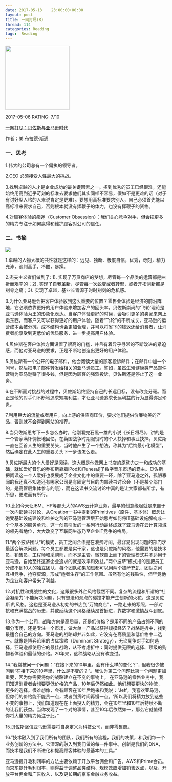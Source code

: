 ```yaml
---
date: 2017-05-13    23:00:00+00:00
layout: post
title: 一网打尽(R)
thread: 114
categories: Reading
tags:  Reading
---
```


<img src="https://img3.doubanio.com/lpic/s27132055.jpg" width="200" />

2017-05-06 RATING:  7/10

[一网打尽：贝佐斯与亚马逊时代][1]

作者：美 [布拉德·斯通 ][2]

### 一、思考
1.伟大的公司总有一个偏执的领导者。

2.CEO 必须接受人性最大的挑战。

3.找到卓越的人才是企业成功的最关键因素之一。招到优秀的员工已经很难，还能始终用高到近乎苛刻的标准去要求他们其实同样不容易，假如不是更难的话（对于有讨好型人格的人来说肯定是更难）。要想用高标准要求别人，自己必须首先能以高标准来要求自己，否则根本就没有挥鞭子的体力，也没有挥鞭子的资格。

4.对顾客体验的痴迷（Customer Obsession）：我们关心竞争对手，但会把更多的精力专注于如何赢得和维护顾客对公司的信任。

### 二、书摘

![][image-1]

1.卓越的人物大概的共性就是这样的：远见、独断、极度自信，优秀，苛刻，精力充沛，谈判高手，冷酷，暴躁。

2.杰夫主义者们做到了:
1). 实现了万货商店的梦想，尽管每一个品类的运营都是曲折而艰辛的；2). 实现了自我革新，尽管每一次蜕变或者转型，或者开拓创新都是刻骨之痛；3). 实现了卓越，基业长青源于时时刻刻的危机感。

3.为什么亚马逊会把客户体验放到这么重要的位置？零售业体验是经济的前沿阵地，它必须依靠更好的用户体验来增加客户的回头率。贝佐斯崇尚的‘飞轮’理论是亚马逊体验为王的形象化表达。当客户体验更好的时候，会吸引更多的卖家来网上卖东西，而客户又可以获得更好的用户体验。随着“飞轮”的不断成长，亚马逊的运营成本会被分摊，成本结构也会更加合理，并可以将省下的钱返还给消费者，让消费者能享受到更低价的优质服务，进一步提高用户体验。

4.贝佐斯在客户体验方面设置了很高的门槛，并且有着异乎寻常的不断改进的紧迫感，而他对亚马逊的要求，正是不断地创造出更好的用户体验。

5.贝佐斯有一个公开的电子邮件，他会阅读大量的顾客投诉邮件；在邮件中加一个问号，然后把电子邮件转发给相关的亚马逊员工。譬如，虽然生殖健康类产品邮件营销为亚马逊赚了很多钱，但是因为顾客的强烈投诉，贝佐斯还是停止了这一业务。

6.在不断面对挑战的过程中，贝佐斯始终坚持自己的长远目标，没有改变分毫。而正是他的对手们不断地追求短期利益，才让亚马逊追求长远利益的行为显得弥足珍贵。

7.利用巨大的流量或者用户，向上游的供应商压价，要求他们提供价廉物美的产品，否则就不会得到网站的推荐。

8.当贝佐斯思考下一步怎么办时，他刚看完石黑一雄的小说《长日将尽》，讲的是一个管家满怀惆怅地回忆，在英国战争时期服役时的个人抉择和事业抉择。贝佐斯一直在回首人生的重要关头，当时他产生了一个想法，称其为“后悔最小化模型”，然后确定在此人生的重要关头下一步该怎么走。

9.贝佐斯最大的个人爱好是阅读，这大概是他做网上书店的原动力之一和成功的基础，就如爱好音乐的乔布斯靠着iPod和iTunes成了数字音乐市场的霸主。贝佐斯把阅读这一个人爱好也发展成了企业文化中的重要一环，除了亚马逊之外，孤陋寡闻的我还真不知道还有哪家公司是有固定节目的内部读书讨论会（不是某个部门的，是高管层集体参与的哦），而在这读书交流讨论中真的是让大家都有所学，有所思，更进而有所行。

10.比如今天让IBM、HP等都头大的AWS云计算业务，最早的创意缘起就是来自于一次内部读书讨论，从Creation一书中提到的Primitives（原件、基本体）概念让饱受基础设施建设和维护之苦的亚马逊管理层开始思考如何将IT基础设施解构成一个个基本的服务单元，这一创意引发的一系列行动最终成就了亚马逊在云计算领域的领先者地位，大大改变了互联网生态乃至企业IT竞争的格局。

11.”两个披萨团队“的模式，员工之间合作是在浪费时间，最容易出现问题的部门才最适合解决问题。每个员工都要是实干家，这也是贝佐斯的风格，他需要的是技术 员，销售员，工程师和采购师，而不是主管。微软自上而下的管理模式并不适用于亚马逊，自始至终这家企业追求的就是效率和效益。”两个披萨“模式指的是把员工分成不到10人的独立团队，每个团队如果加班都可以用两个披萨充饥，团队之间互相竞争，抢夺资源，形成”适者生存“的工作氛围。虽然有他的残酷性，但毕竟他为企业和客户带来了利益。

12.对抗性和挑战性的文化，这跟很多外企风格截然不同。复杂的流程和所谓的“社会凝聚力”不能解决问题，只有想法和观点的碰撞才能产生创新的火花，这是贝佐斯 的风格，这也是亚马逊从初始的书店到“万物商店”，一路走来的写照，一部对抗和充满挑战的历史，并或延续这个风格继续昂首挺进，靠数字和激情战斗到底。

13.作为一个公司，战略方向是高质量，还是低价格？是用不同的产品占领不同的细分市场，还是专注一个市场，做大单一产品以获得规模经济？战略是折中，找到最适合自己的方向。亚马逊的战略却并非如此，它没有在高质量和低价格中二选一。就像是博弈论里的占优策略（Dominant Strategy），无论竞争对手如何选择，亚马逊都使用它的最佳战略，从不考虑折中：同时提供无限的选择、顶级的购物者体验和最低的价格。20年来，这种战略从没有改变过。

14.“我常被问一个问题：“在接下来的10年里，会有什么样的变化？”...但我很少被问到“在接下来的10年里，什么是不变的？”。我认为第二个问题比第一个问题更加重要，因为你需要将你的战略建立在不变的事物上。
在亚马逊的零售业务中，我们知道消费者会想要更低价格的产品，10年后仍然如此。他们想要更快的物流，更多的选择。很难想像，会有顾客在10年后跑来和我说：‘Jeff，我喜欢亚马逊，但你们的价格能不能贵一点，或者到货时间再慢一点。‘所以我们将精力放到这些不变的事物上，我们知道现在在上面投入的精力，会在10年里和10年后持续不断的让我们获益。当你发现了一个对的事情，甚至10年后依然如一，那么它就值得你将大量的精力倾注于此。”

15.贝佐斯坚信亚马逊需要将自身定义为科技公司，而非零售商。

16.”技术融入到了我们所有的团队，我们所有的流程，我们的决策，和我们每一个业务创新的方法中。它深深的融入到我们做的每一件事中。创新是我们的DNA，而技术是我们不断进化和提高顾客体验的最基本的工具。”

亚马逊提升毛利润率的方法主要依赖于开放平台佣金和广告，AWS和Prime会员。而京东提升毛利润率，则得益于调整品类结构、规模效应增加销售返点，以及，开放平台佣金和广告收入，以及更长期的京东金融业务收益。












[1]:	https://www.amazon.cn/%E4%B8%80%E7%BD%91%E6%89%93%E5%B0%BD-%E8%B4%9D%E4%BD%90%E6%96%AF%E4%B8%8E%E4%BA%9A%E9%A9%AC%E9%80%8A%E6%97%B6%E4%BB%A3-%E5%B8%83%E6%8B%89%E5%BE%B7-%E6%96%AF%E9%80%9A/dp/B00GJJP2RC
[2]:	%E4%B8%89%E8%8A%82%E8%AF%BE

[image-1]:	/images/%E8%B4%9D%E4%BD%90%E6%96%AF.jpg